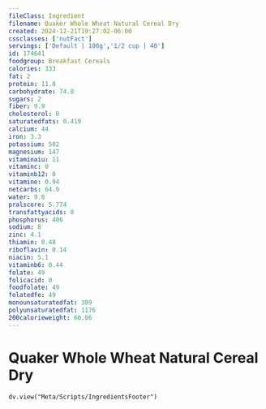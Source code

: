 ```yaml
---
fileClass: Ingredient
filename: Quaker Whole Wheat Natural Cereal Dry
created: 2024-12-21T19:27:02-06:00
cssclasses: ['nutFact']
servings: ['Default | 100g','1/2 cup | 40']
id: 174641
foodgroup: Breakfast Cereals
calories: 333
fat: 2
protein: 11.8
carbohydrate: 74.8
sugars: 2
fiber: 9.9
cholesterol: 0
saturatedfats: 0.419
calcium: 44
iron: 3.3
potassium: 502
magnesium: 147
vitaminaiu: 11
vitaminc: 0
vitaminb12: 0
vitamine: 0.94
netcarbs: 64.9
water: 9.8
pralscore: 5.774
transfattyacids: 0
phosphorus: 406
sodium: 8
zinc: 4.1
thiamin: 0.48
riboflavin: 0.14
niacin: 5.1
vitaminb6: 0.44
folate: 49
folicacid: 0
foodfolate: 49
folatedfe: 49
monounsaturatedfat: 309
polyunsaturatedfat: 1176
200calorieweight: 60.06
---
```


# Quaker Whole Wheat Natural Cereal Dry

```dataviewjs
dv.view("Meta/Scripts/IngredientsFooter")
```